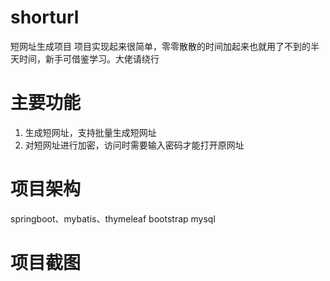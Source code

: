 # shorturl
短网址生成项目
项目实现起来很简单，零零散散的时间加起来也就用了不到的半天时间，新手可借鉴学习。大佬请绕行

# 主要功能
1. 生成短网址，支持批量生成短网址
2. 对短网址进行加密，访问时需要输入密码才能打开原网址

# 项目架构
springboot、mybatis、thymeleaf
bootstrap
mysql

# 项目截图
